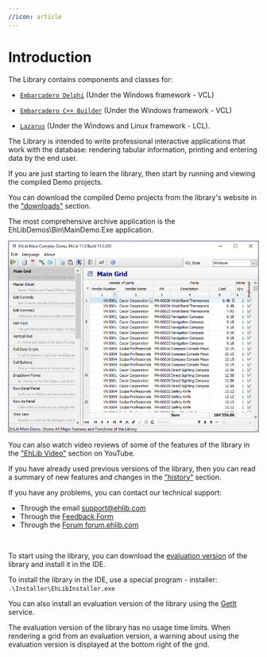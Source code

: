 ```yaml
---
//icon: article
---
```

# Introduction

The Library contains components and classes for:
- [`Embarcadero Delphi`](https://docwiki.embarcadero.com/RADStudio/Alexandria/en/Main_Page) (Under the Windows framework - VCL)

- [`Embarcadero C++ Builder`](https://docwiki.embarcadero.com/RADStudio/Alexandria/en/Main_Page) (Under the Windows framework - VCL)

- [`Lazarus`](https://www.lazarus-ide.org/) (Under the Windows and Linux framework - LCL). 

The Library is intended to write professional interactive applications that work with the database: rendering tabular information, printing and entering data by the end user.

If you are just starting to learn the library, then start by running and viewing the compiled Demo projects.

You can download the compiled Demo projects from the library's website in the ["downloads"](https://www.ehlib.com/en/downloads) section.

The most comprehensive archive application is the EhLibDemos\Bin\MainDemo.Exe application.

![](../images/01-introduction-01.png)

You can also watch video reviews of some of the features of the library in the ["EhLib Video"](https://www.youtube.com/user/EhLibVideo) section on YouTube.
<br>

If you have already used previous versions of the library, then you can read a summary of new features and changes in the ["history"](https://www.ehlib.com/en/events) section.
<br>

If you have any problems, you can contact our technical support:
- Through the email support@ehlib.com
- Through the [Feedback Form](https://www.ehlib.com/en/feedback-28)
- Through the [Forum forum.ehlib.com](https://forum.ehlib.com/en/)
<br>

To start using the library, you can download the [evaluation version](https://www.ehlib.com/en/downloads) of the library and install it in the IDE.
<br>

To install the library in the IDE, use a special program - installer:
`.\Installer\EhLibInstaller.exe`

You can also install an evaluation version of the library using the [GetIt](https://getitnow.embarcadero.com/tag/EhLib/) service.

The evaluation version of the library has no usage time limits. When rendering a grid from an evaluation version, a warning about using the evaluation version is displayed at the bottom right of the grid.

